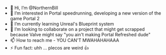- 👋 Hi, I’m @NorthernBill
- 👀 I’m interested in Portal speedrunning, developing a new version of the game Portal 2
- 🌱 I’m currently learning Unreal's Blueprint system
- 💞️ I’m looking to collaborate on a project that might get scrapped because Valve might say "you ain't making Portal Refreshed dude"
- 📫 How to reach me - YOU CAN'T MWAHAHAHAAA
- ⚡ Fun fact: uhh ... plecos are weird 👍

<!---
NorthernBill/NorthernBill is a ✨ special ✨ repository because its `README.md` (this file) appears on your GitHub profile.
You can click the Preview link to take a look at your changes.
--->
